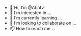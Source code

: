 - 👋 Hi, I’m @Ahatv
- 👀 I’m interested in ...
- 🌱 I’m currently learning ...
- 💞️ I’m looking to collaborate on ...
- 📫 How to reach me ...

<!---
Ahatv/Ahatv is a ✨ special ✨ repository because its `README.md` (this file) appears on your GitHub profile.
You can click the Preview link to take a look at your changes.
--->
